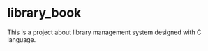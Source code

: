 library_book
============

This is a project about library management system designed with C language.
